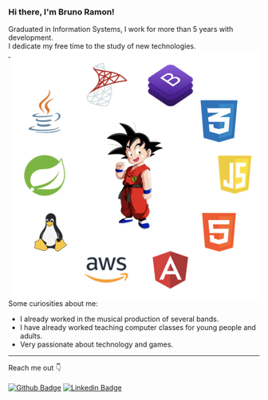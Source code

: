 ### Hi there, I'm Bruno Ramon!

Graduated in Information Systems, I work for more than 5 years with development.<br>
I dedicate my free time to the study of new technologies.
<img align="right" src="https://github.com/djbrunoramon/djbrunoramon/blob/main/goku_tec.001.png"/>




***
 Some curiosities about me:
 - I already worked in the musical production of several bands.
 - I have already worked teaching computer classes for young people and adults.
 - Very passionate about technology and games.
***
Reach me out :point_down:	<br><br>
[![Github Badge](https://img.shields.io/badge/-Github-000?style=flat-square&logo=Github&logoColor=white&link=https://github.com/djbrunoramon)](https://github.com/djbrunoramon)
[![Linkedin Badge](https://img.shields.io/badge/-LinkedIn-blue?style=flat-square&logo=Linkedin&logoColor=white&link=https://www.linkedin.com/in/bruno-ramontm/)](https://www.linkedin.com/in/bruno-ramontm/)

